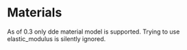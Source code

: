 # Materials
As of 0.3 only dde material model is supported. Trying to use elastic_modulus is silently ignored.
